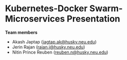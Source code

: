 # Kubernetes-Docker Swarm-Microservices Presentation

**Team members** 

* Akash Japtap (jagtap.ak@husky.neu.edu)
* Jerin Rajan (rajan.j@husky.neu.edu)
* Nitin Prince Reuben (reuben.n@husky.neu.edu)
